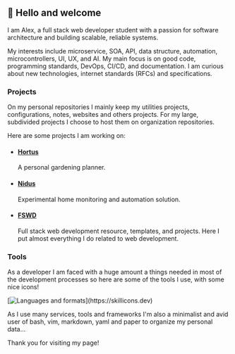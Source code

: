 ## 👋 Hello and welcome

I am Alex, a full stack web developer student with a passion for software architecture and building scalable, reliable systems.

My interests include microservice, SOA, API, data structure, automation, microcontrollers, UI, UX, and AI.
My main focus is on good code, programming standards, DevOps,
CI/CD, and documentation. I am curious about new technologies, internet standards (RFCs) and specifications.

### Projects

On my personal repositories I mainly keep my utilities projects, configurations, notes, websites and others projects.
For my large, subdivided projects I choose to host them on organization repositories.

Here are some projects I am working on: 

- #### [Hortus](https://github.com/open-hortus)

  A personal gardening planner.

- #### [Nidus](https://github.com/open-nidus)

  Experimental home monitoring and automation solution.

- #### [FSWD](https://github.com/open-fswd)

  Full stack web development resource, templates, and projects. Here I put almost everything I do related to web development.

### Tools

As a developer I am faced with a huge amount a things needed in most of the
development processes so here are some of the tools I use, with some nice icons!

[![Languages and formats](https://skillicons.dev/icons?i=ts,go,angular,nestjs,react,nodejs,express,mysql,postgres,mongodb,redis,nginx,docker,)](https://skillicons.dev)

As I use many services, tools and frameworks I'm also a minimalist and avid user of bash, vim, markdown, yaml and paper to organize my personal data...

Thank you for visiting my page!
